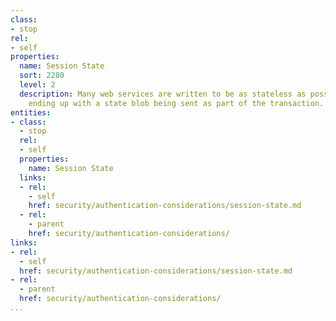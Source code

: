 ```yaml
---
class:
- stop
rel:
- self
properties:
  name: Session State
  sort: 2280
  level: 2
  description: Many web services are written to be as stateless as possible, usually
    ending up with a state blob being sent as part of the transaction.
entities:
- class:
  - stop
  rel:
  - self
  properties:
    name: Session State
  links:
  - rel:
    - self
    href: security/authentication-considerations/session-state.md
  - rel:
    - parent
    href: security/authentication-considerations/
links:
- rel:
  - self
  href: security/authentication-considerations/session-state.md
- rel:
  - parent
  href: security/authentication-considerations/
...
```

